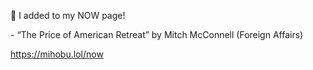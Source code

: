 🤖 I added to my NOW page!

\- “The Price of American Retreat” by Mitch McConnell (Foreign Affairs)

[<span class="invisible">https://</span><span class="">mihobu.lol/now</span><span class="invisible"></span>](https://mihobu.lol/now)